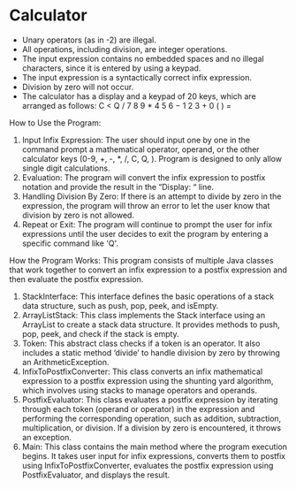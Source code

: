 # Calculator

  - Unary operators (as in -2) are illegal.
  - All operations, including division, are integer operations.
  - The input expression contains no embedded spaces and no illegal characters, since it is entered
  by using a keypad.
  - The input expression is a syntactically correct infix expression.
  - Division by zero will not occur.
  - The calculator has a display and a keypad of 20 keys, which are arranged as follows:
       C < Q /
       7 8 9 *
       4 5 6 −
       1 2 3 +
       0 ( ) =


How to Use the Program:

1. Input Infix Expression: The user should input one by one in the command prompt a mathematical operator, operand, or the other calculator keys (0-9, +, -, *, /, C, Q, ). Program is designed to only allow single digit calculations.
2. Evaluation: The program will convert the infix expression to postfix notation and provide the result in the “Display: “ line.
3. Handling Division By Zero: If there is an attempt to divide by zero in the expression, the program will throw an error to let the user know that division by zero is not allowed.
4. Repeat or Exit: The program will continue to prompt the user for infix expressions until the user decides to exit the program by entering a specific command like 'Q'.

How the Program Works:
This program consists of multiple Java classes that work together to convert an infix expression to a postfix expression and then evaluate the postfix expression.

1. StackInterface: This interface defines the basic operations of a stack data structure, such as push, pop, peek, and isEmpty.
2. ArrayListStack: This class implements the Stack interface using an ArrayList to create a stack data structure. It provides methods to push, pop, peek, and check if the stack is empty.
3. Token: This abstract class checks if a token is an operator. It also includes a static method ‘divide’ to handle division by zero by throwing an ArithmeticException.
4. InfixToPostfixConverter: This class converts an infix mathematical expression to a postfix expression using the shunting yard algorithm, which involves using stacks to manage operators and operands.
5. PostfixEvaluator: This class evaluates a postfix expression by iterating through each token (operand or operator) in the expression and performing the corresponding operation, such as addition, subtraction, multiplication, or division. If a division by zero is encountered, it throws an exception.
6. Main: This class contains the main method where the program execution begins. It takes user input for infix expressions, converts them to postfix using InfixToPostfixConverter, evaluates the postfix expression using PostfixEvaluator, and displays the result.
   
